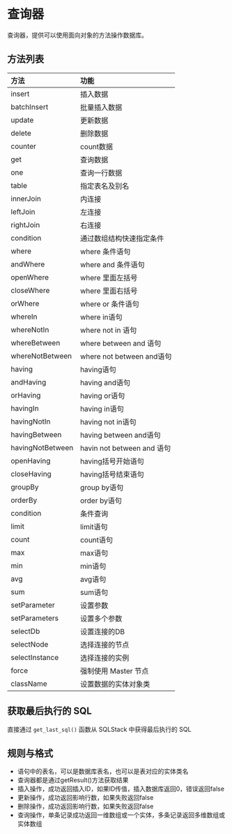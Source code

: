 # 查询器
查询器，提供可以使用面向对象的方法操作数据库。

## 方法列表

| 方法 | 功能 |
| :--- | :--- |
| insert | 插入数据 |
| batchInsert | 批量插入数据 |
| update | 更新数据 |
| delete | 删除数据 |
| counter | count数据 |
| get | 查询数据 |
| one | 查询一行数据 |
| table | 指定表名及别名 |
| innerJoin | 内连接 |
| leftJoin | 左连接 |
| rightJoin | 右连接 |
| condition | 通过数组结构快速指定条件 |
| where | where 条件语句 |
| andWhere | where and 条件语句 |
| openWhere | where 里面左括号 |
| closeWhere | where 里面右括号 |
| orWhere | where or 条件语句 |
| whereIn | where in语句 |
| whereNotIn | where not in 语句 |
| whereBetween | where between and 语句 |
| whereNotBetween | where not between and语句 |
| having | having语句 |
| andHaving | having and语句 |
| orHaving | having or语句 |
| havingIn | having in语句 |
| havingNotIn | having not in语句 |
| havingBetween | having between and语句 |
| havingNotBetween | havin not between and 语句 |
| openHaving | having括号开始语句 |
| closeHaving | having括号结束语句 |
| groupBy | group by语句 |
| orderBy | order by语句 |
| condition | 条件查询 |
| limit | limit语句 |
| count | count语句 |
| max | max语句 |
| min | min语句 |
| avg | avg语句 |
| sum | sum语句 |
| setParameter | 设置参数 |
| setParameters | 设置多个参数 |
| selectDb | 设置连接的DB |
| selectNode | 选择连接的节点 |
| selectInstance | 选择连接的实例 |
| force | 强制使用 Master 节点 |
| className | 设置数据的实体对象类 |

## 获取最后执行的 SQL
直接通过 `get_last_sql()` 函数从 SQLStack 中获得最后执行的 SQL

## 规则与格式

- 语句中的表名，可以是数据库表名，也可以是表对应的实体类名
- 查询器都是通过getResult\(\)方法获取结果
- 插入操作，成功返回插入ID，如果ID传值，插入数据库返回0，错误返回false
- 更新操作，成功返回影响行数，如果失败返回false
- 删除操作，成功返回影响行数，如果失败返回false
- 查询操作，单条记录成功返回一维数组或一个实体，多条记录返回多维数组或实体数组
